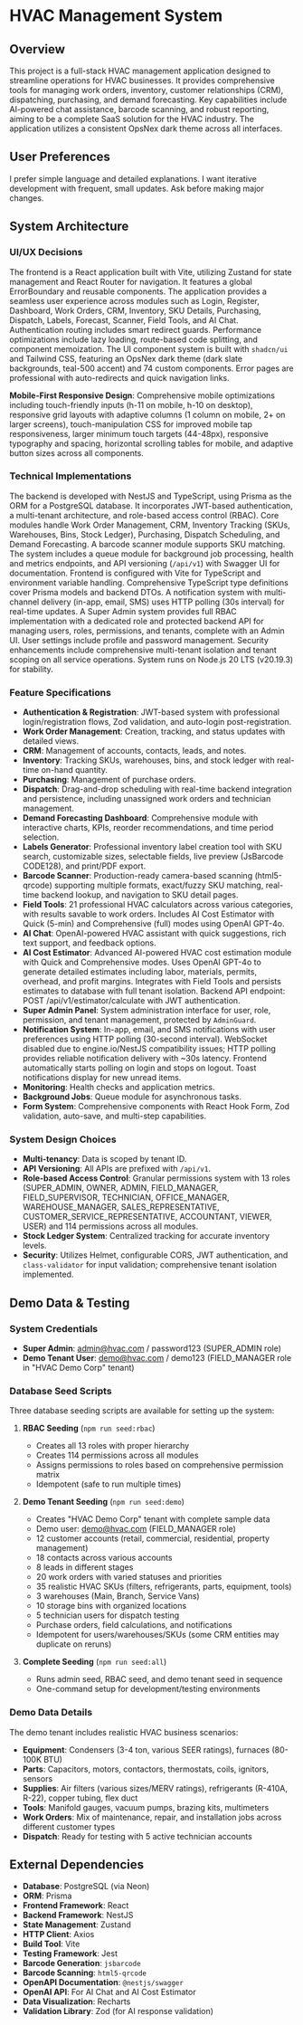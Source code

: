# HVAC Management System

## Overview
This project is a full-stack HVAC management application designed to streamline operations for HVAC businesses. It provides comprehensive tools for managing work orders, inventory, customer relationships (CRM), dispatching, purchasing, and demand forecasting. Key capabilities include AI-powered chat assistance, barcode scanning, and robust reporting, aiming to be a complete SaaS solution for the HVAC industry. The application utilizes a consistent OpsNex dark theme across all interfaces.

## User Preferences
I prefer simple language and detailed explanations. I want iterative development with frequent, small updates. Ask before making major changes.

## System Architecture

### UI/UX Decisions
The frontend is a React application built with Vite, utilizing Zustand for state management and React Router for navigation. It features a global ErrorBoundary and reusable components. The application provides a seamless user experience across modules such as Login, Register, Dashboard, Work Orders, CRM, Inventory, SKU Details, Purchasing, Dispatch, Labels, Forecast, Scanner, Field Tools, and AI Chat. Authentication routing includes smart redirect guards. Performance optimizations include lazy loading, route-based code splitting, and component memoization. The UI component system is built with `shadcn/ui` and Tailwind CSS, featuring an OpsNex dark theme (dark slate backgrounds, teal-500 accent) and 74 custom components. Error pages are professional with auto-redirects and quick navigation links.

**Mobile-First Responsive Design**: Comprehensive mobile optimizations including touch-friendly inputs (h-11 on mobile, h-10 on desktop), responsive grid layouts with adaptive columns (1 column on mobile, 2+ on larger screens), touch-manipulation CSS for improved mobile tap responsiveness, larger minimum touch targets (44-48px), responsive typography and spacing, horizontal scrolling tables for mobile, and adaptive button sizes across all components.

### Technical Implementations
The backend is developed with NestJS and TypeScript, using Prisma as the ORM for a PostgreSQL database. It incorporates JWT-based authentication, a multi-tenant architecture, and role-based access control (RBAC). Core modules handle Work Order Management, CRM, Inventory Tracking (SKUs, Warehouses, Bins, Stock Ledger), Purchasing, Dispatch Scheduling, and Demand Forecasting. A barcode scanner module supports SKU matching. The system includes a queue module for background job processing, health and metrics endpoints, and API versioning (`/api/v1`) with Swagger UI for documentation. Frontend is configured with Vite for TypeScript and environment variable handling. Comprehensive TypeScript type definitions cover Prisma models and backend DTOs. A notification system with multi-channel delivery (in-app, email, SMS) uses HTTP polling (30s interval) for real-time updates. A Super Admin system provides full RBAC implementation with a dedicated role and protected backend API for managing users, roles, permissions, and tenants, complete with an Admin UI. User settings include profile and password management. Security enhancements include comprehensive multi-tenant isolation and tenant scoping on all service operations. System runs on Node.js 20 LTS (v20.19.3) for stability.

### Feature Specifications
- **Authentication & Registration**: JWT-based system with professional login/registration flows, Zod validation, and auto-login post-registration.
- **Work Order Management**: Creation, tracking, and status updates with detailed views.
- **CRM**: Management of accounts, contacts, leads, and notes.
- **Inventory**: Tracking SKUs, warehouses, bins, and stock ledger with real-time on-hand quantity.
- **Purchasing**: Management of purchase orders.
- **Dispatch**: Drag-and-drop scheduling with real-time backend integration and persistence, including unassigned work orders and technician management.
- **Demand Forecasting Dashboard**: Comprehensive module with interactive charts, KPIs, reorder recommendations, and time period selection.
- **Labels Generator**: Professional inventory label creation tool with SKU search, customizable sizes, selectable fields, live preview (JsBarcode CODE128), and print/PDF export.
- **Barcode Scanner**: Production-ready camera-based scanning (html5-qrcode) supporting multiple formats, exact/fuzzy SKU matching, real-time backend lookup, and navigation to SKU detail pages.
- **Field Tools**: 21 professional HVAC calculators across various categories, with results savable to work orders. Includes AI Cost Estimator with Quick (5-min) and Comprehensive (full) modes using OpenAI GPT-4o.
- **AI Chat**: OpenAI-powered HVAC assistant with quick suggestions, rich text support, and feedback options.
- **AI Cost Estimator**: Advanced AI-powered HVAC cost estimation module with Quick and Comprehensive modes. Uses OpenAI GPT-4o to generate detailed estimates including labor, materials, permits, overhead, and profit margins. Integrates with Field Tools and persists estimates to database with full tenant isolation. Backend API endpoint: POST /api/v1/estimator/calculate with JWT authentication.
- **Super Admin Panel**: System administration interface for user, role, permission, and tenant management, protected by `AdminGuard`.
- **Notification System**: In-app, email, and SMS notifications with user preferences using HTTP polling (30-second interval). WebSocket disabled due to engine.io/NestJS compatibility issues; HTTP polling provides reliable notification delivery with ~30s latency. Frontend automatically starts polling on login and stops on logout. Toast notifications display for new unread items.
- **Monitoring**: Health checks and application metrics.
- **Background Jobs**: Queue module for asynchronous tasks.
- **Form System**: Comprehensive components with React Hook Form, Zod validation, auto-save, and multi-step capabilities.

### System Design Choices
- **Multi-tenancy**: Data is scoped by tenant ID.
- **API Versioning**: All APIs are prefixed with `/api/v1`.
- **Role-based Access Control**: Granular permissions system with 13 roles (SUPER_ADMIN, OWNER, ADMIN, FIELD_MANAGER, FIELD_SUPERVISOR, TECHNICIAN, OFFICE_MANAGER, WAREHOUSE_MANAGER, SALES_REPRESENTATIVE, CUSTOMER_SERVICE_REPRESENTATIVE, ACCOUNTANT, VIEWER, USER) and 114 permissions across all modules.
- **Stock Ledger System**: Centralized tracking for accurate inventory levels.
- **Security**: Utilizes Helmet, configurable CORS, JWT authentication, and `class-validator` for input validation; comprehensive tenant isolation implemented.

## Demo Data & Testing

### System Credentials
- **Super Admin**: admin@hvac.com / password123 (SUPER_ADMIN role)
- **Demo Tenant User**: demo@hvac.com / demo123 (FIELD_MANAGER role in "HVAC Demo Corp" tenant)

### Database Seed Scripts
Three database seeding scripts are available for setting up the system:

1. **RBAC Seeding** (`npm run seed:rbac`)
   - Creates all 13 roles with proper hierarchy
   - Creates 114 permissions across all modules
   - Assigns permissions to roles based on comprehensive permission matrix
   - Idempotent (safe to run multiple times)

2. **Demo Tenant Seeding** (`npm run seed:demo`)
   - Creates "HVAC Demo Corp" tenant with complete sample data
   - Demo user: demo@hvac.com (FIELD_MANAGER role)
   - 12 customer accounts (retail, commercial, residential, property management)
   - 18 contacts across various accounts
   - 8 leads in different stages
   - 20 work orders with varied statuses and priorities
   - 35 realistic HVAC SKUs (filters, refrigerants, parts, equipment, tools)
   - 3 warehouses (Main, Branch, Service Vans)
   - 10 storage bins with organized locations
   - 5 technician users for dispatch testing
   - Purchase orders, field calculations, and notifications
   - Idempotent for users/warehouses/SKUs (some CRM entities may duplicate on reruns)

3. **Complete Seeding** (`npm run seed:all`)
   - Runs admin seed, RBAC seed, and demo tenant seed in sequence
   - One-command setup for development/testing environments

### Demo Data Details
The demo tenant includes realistic HVAC business scenarios:
- **Equipment**: Condensers (3-4 ton, various SEER ratings), furnaces (80-100K BTU)
- **Parts**: Capacitors, motors, contactors, thermostats, coils, ignitors, sensors
- **Supplies**: Air filters (various sizes/MERV ratings), refrigerants (R-410A, R-22), copper tubing, flex duct
- **Tools**: Manifold gauges, vacuum pumps, brazing kits, multimeters
- **Work Orders**: Mix of maintenance, repair, and installation jobs across different customer types
- **Dispatch**: Ready for testing with 5 active technician accounts

## External Dependencies

- **Database**: PostgreSQL (via Neon)
- **ORM**: Prisma
- **Frontend Framework**: React
- **Backend Framework**: NestJS
- **State Management**: Zustand
- **HTTP Client**: Axios
- **Build Tool**: Vite
- **Testing Framework**: Jest
- **Barcode Generation**: `jsbarcode`
- **Barcode Scanning**: `html5-qrcode`
- **OpenAPI Documentation**: `@nestjs/swagger`
- **OpenAI API**: For AI Chat and AI Cost Estimator
- **Data Visualization**: Recharts
- **Validation Library**: Zod (for AI response validation)
